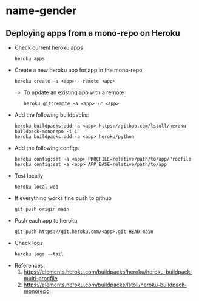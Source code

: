 # name-gender

## Deploying apps from a mono-repo on Heroku
- Check current heroku apps
    ```
    heroku apps
    ```
- Create a new heroku app for app in the mono-repo
    ```
    heroku create -a <app> --remote <app>
    ```
    - To update an existing app with a remote
        ```
        heroku git:remote -a <app> -r <app>
        ```
- Add the following buildpacks:
    ```
    heroku buildpacks:add -a <app> https://github.com/lstoll/heroku-buildpack-monorepo -i 1
    heroku buildpacks:add -a <app> heroku/python
    ```
- Add the following configs
    ```
    heroku config:set -a <app> PROCFILE=relative/path/to/app/Procfile
    heroku config:set -a <app> APP_BASE=relative/path/to/app
    ```
- Test locally
    ```
    heroku local web
    ```
- If everything works fine push to github
    ```
    git push origin main
    ```
- Push each app to heroku
    ```
    git push https://git.heroku.com/<app>.git HEAD:main
    ```
- Check logs
    ```
    heroku logs --tail
    ```
- References:
    1. https://elements.heroku.com/buildpacks/heroku/heroku-buildpack-multi-procfile
    2. https://elements.heroku.com/buildpacks/lstoll/heroku-buildpack-monorepo
    
